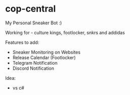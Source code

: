# cop-central
My Personal Sneaker Bot :)


Working for - culture kings, footlocker, snkrs and addidas


Features to add:

- Sneaker Monitoring on Websites
- Release Calendar (Footlocker)
- Telegram Notification
- Discord Notification


Idea:

- vs c#

